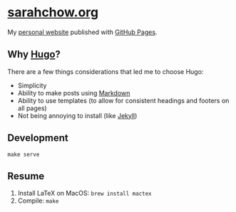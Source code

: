 # [sarahchow.org](https://sarahchow.org)

My [personal website](https://sarahchow.org) published with [GitHub Pages](https://pages.github.com/).

## Why [Hugo](https://gohugo.io)?

There are a few things considerations that led me to choose Hugo:
- Simplicity
- Ability to make posts using [Markdown](https://en.wikipedia.org/wiki/Markdown)
- Ability to use templates (to allow for consistent headings and footers on all pages)
- Not being annoying to install (like [Jekyll](https://jekyllrb.com))

## Development

`make serve`

## Resume

1. Install LaTeX on MacOS: `brew install mactex`
2. Compile: `make`
